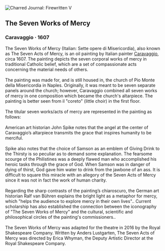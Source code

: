 <div class="artwork-of-the-day">
  <div class="container">
    <div class="img-wrapper">
      <img
        src="https://uploads4.wikiart.org/00129/images/caravaggio/the-seven-works-of-mercy.jpg!Large.jpg"
        alt="Charred Journal: Firewritten V" />
    </div>
    <div class="artwork-detail">
      <div class="artwork-origin"> 
        <h2 class="artwork-name">The Seven Works of Mercy</h2>
        <h3 class="artist">
          Caravaggio
                    ·  1607
        </h3>
      </div>
      <p class="description">
        <span class="artwork-description-text ng-binding" ng-bind-html="viewModel.ArtworkOfTheDay.Description | unsafe">The Seven Works of Mercy (Italian: Sette opere di Misericordia), also known as The Seven Acts of Mercy, is an oil painting by Italian painter <a target="_blank" href="/en/caravaggio">Caravaggio</a>, circa 1607. The painting depicts the seven corporal works of mercy in traditional Catholic belief, which are a set of compassionate acts concerning the material needs of others.
<br>
<br>The painting was made for, and is still housed in, the church of Pio Monte della Misericordia in Naples. Originally, it was meant to be seven separate panels around the church; however, Caravaggio combined all seven works of mercy in one composition which became the church's altarpiece. The painting is better seen from il "coreto" (little choir) in the first floor.
<br>
<br>The titular seven works/acts of mercy are represented in the painting as follows:
<br>
<br>American art historian John Spike notes that the angel at the center of Caravaggio’s altarpiece transmits the grace that inspires humanity to be merciful.
<br>
<br>Spike also notes that the choice of Samson as an emblem of Giving Drink to the Thirsty is so peculiar as to demand some explanation. The fearsome scourge of the Philistines was a deeply flawed man who accomplished his heroic tasks through the grace of God. When Samson was in danger of dying of thirst, God gave him water to drink from the jawbone of an ass. It is difficult to square this miracle with an allegory of the Seven Acts of Mercy since it was not in fact the work of human charity.
<br>
<br>Regarding the sharp contrasts of the painting’s chiaroscuro, the German art historian Ralf van Bühren explains the bright light as a metaphor for mercy, which "helps the audience to explore mercy in their own lives".. Current scholarship has also established the connection between the iconography of "The Seven Works of Mercy" and the cultural, scientific and philosophical circles of the painting's commissioners..
<br>
<br>The Seven Works of Mercy was adapted for the theatre in 2016 by the Royal Shakespeare Company. Written by Anders Lustgarten, The Seven Acts of Mercy was directed by Erica Whyman, the Deputy Artistic Director at the Royal Shakespeare Company.</span>
                        <div class="text-shadow-container" ng-show="showShadow" style=""></div>
      </p>
    </div>
  </div>

</div>
